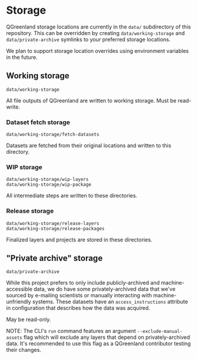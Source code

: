 # Storage

QGreenland storage locations are currently in the `data/` subdirectory of this
repository. This can be overridden by creating `data/working-storage` and
`data/private-archive` symlinks to your preferred storage locations.

We plan to support storage location overrides using environment variables in
the future.


## Working storage

```
data/working-storage
```

All file outputs of QGreenland are written to working storage. Must be
read-write.


### Dataset fetch storage

```
data/working-storage/fetch-datasets
```

Datasets are fetched from their original locations and written to this
directory.


### WIP storage

```
data/working-storage/wip-layers
data/working-storage/wip-package
```

All intermediate steps are written to these directories.


### Release storage

```
data/working-storage/release-layers
data/working-storage/release-packages
```

Finalized layers and projects are stored in these directories.


## "Private archive" storage

```
data/private-archive
```

While this project prefers to only include publicly-archived and
machine-accessible data, we do have some privately-archived data that we've
sourced by e-mailing scientists or manually interacting with machine-unfriendly
systems. These datasets have an `access_instructions` attribute in
configuration that describes how the data was acquired.

May be read-only.

NOTE: The CLI's `run` command features an argument `--exclude-manual-assets`
flag which will exclude any layers that depend on privately-archived data. It's
recommended to use this flag as a QGreenland contributor testing their changes.

